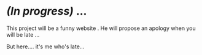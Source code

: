 # ***(In progress)*** ... #

This project will be a funny website . He will propose an apology when you will be late ...

But here.... it's me who's late...